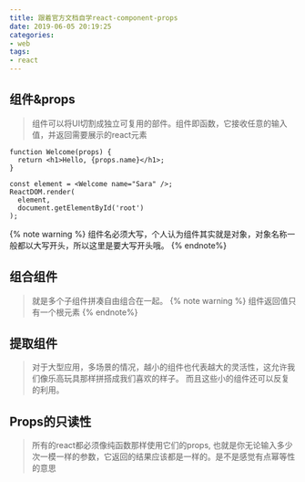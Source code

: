 ```yaml
---
title: 跟着官方文档自学react-component-props
date: 2019-06-05 20:19:25
categories:
- web
tags:
- react
---
```

## 组件&props
> 组件可以将UI切割成独立可复用的部件。组件即函数，它接收任意的输入值，并返回需要展示的react元素
```
function Welcome(props) {
  return <h1>Hello, {props.name}</h1>;
}

const element = <Welcome name="Sara" />;
ReactDOM.render(
  element,
  document.getElementById('root')
);
```
{% note warning %}
组件名必须大写，个人认为组件其实就是对象，对象名称一般都以大写开头，所以这里是要大写开头哦。
{% endnote%}

## 组合组件
> 就是多个子组件拼凑自由组合在一起。
{% note warning %}
组件返回值只有一个根元素
{% endnote%}

## 提取组件
> 对于大型应用，多场景的情况，越小的组件也代表越大的灵活性，这允许我们像乐高玩具那样拼搭成我们喜欢的样子。
> 而且这些小的组件还可以反复的利用。

## Props的只读性
> 所有的react都必须像纯函数那样使用它们的props, 也就是你无论输入多少次一模一样的参数，它返回的结果应该都是一样的。是不是感觉有点幂等性的意思